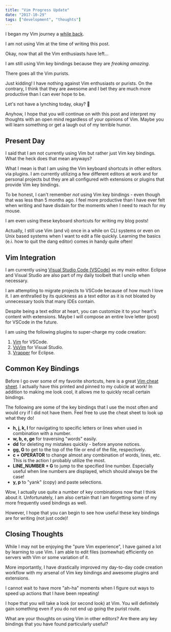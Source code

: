 ```yaml
---
title: "Vim Progress Update"
date: "2017-10-29"
tags: ["development", "thoughts"]
---
```


I began my Vim journey a [while back](/blog/using-vim-for-a-week).

I am not using Vim at the time of writing this post.

Okay, now that all the Vim enthusiasts have left...

I am still using Vim key bindings because they are *freaking amazing*.

There goes all the Vim purists.

Just kidding! I have nothing against Vim enthusiasts or purists. On the contrary, I think that they are awesome and I bet they are much more productive than I can ever hope to be.

Let's not have a lynching today, okay? 🙂

Anyhow, I hope that you will continue on with this post and interpret my thoughts with an open mind regardless of your opinions of Vim. Maybe you will learn something or get a laugh out of my terrible humor.

## Present Day

I said that I am not currently using Vim but rather just Vim key bindings. What the heck does that mean anyways?

What I mean is that I am using the Vim keyboard shortcuts in other editors via plugins. I am currently utilizing a few different editors at work and for personal projects but they are all configured with extensions or plugins that provide Vim key bindings.

To be honest, I can't remember *not* using Vim key bindings - even though that was less than 5 months ago. I feel more productive than I have ever felt when writing and have disdain for the moments when I need to reach for my mouse.

I am even using these keyboard shortcuts for writing my blog posts!

Actually, I still use Vim (and vi) once in a while on CLI systems or even on Unix based systems when I want to edit a file quickly. Learning the basics (e.i. how to quit the dang editor) comes in handy quite often!

## Vim Integration

I am currently using [Visual Studio Code (VSCode)](https://code.visualstudio.com/) as my main editor. Eclipse and Visual Studio are also part of my daily toolbelt that I unclip when necessary.

I am attempting to migrate projects to VSCode because of how much I love it. I am enthralled by its quickness as a text editor as it is not bloated by unnecessary tools that many IDEs contain.

Despite being a text editor at heart, you can customize it to your heart's content with extensions. Maybe I will compose an entire love letter (post) for VSCode in the future.

I am using the following plugins to super-charge my code creation:

1. [Vim](https://marketplace.visualstudio.com/items?itemName=vscodevim.vim) for VSCode.
2. [VsVim](https://marketplace.visualstudio.com/items?itemName=JaredParMSFT.VsVim) for Visual Studio.
3. [Vrapper](http://vrapper.sourceforge.net/home/) for Eclipse.

## Common Key Bindings

Before I go over some of my favorite shortcuts, here is a great [Vim cheat sheet](http://www.viemu.com/vi-vim-dvorak-cheat-sheet.gif). I actually have this printed and pinned to my cubicle at work! In addition to making me look cool, it allows me to quickly recall certain bindings.

The following are some of the key bindings that I use the most often and would cry if I did not have them. Feel free to use the cheat sheet to look up what they do!

* **h, j, k, l** for navigating to specific letters or lines when used in combination with a number.
* **w, b, e, ge** for traversing "words" easily.
* **dd** for deleting my mistakes quickly - before anyone notices.
* **gg, G** to get to the top of the file or end of the file, respectively.
* **c + OPERATOR** to change almost any combination of words, lines, etc. This is the action I probably utilize the most.
* **LINE_NUMBER + G** to jump to the specified line number. Especially useful when line numbers are displayed, which should always be the case!
* **y, p** to "yank" (copy) and paste selections.

Wow, I actually use quite a number of key combinations now that I think about it. Unfortunately, I am also certain that I am forgetting some of my more frequently used bindings as well.

However, I hope that you can begin to see how useful these key bindings are for writing (not just code)!

## Closing Thoughts

While I may not be enjoying the "pure Vim experience", I have gained a lot by learning to use Vim. I am able to edit files (somewhat) efficiently on servers with Vim or some variation of it.

More importantly, I have drastically improved my day-to-day code creation workflow with my arsenal of Vim key bindings and awesome plugins and extensions.

I cannot wait to have more "ah-ha" moments when I figure out ways to speed up actions that I have been repeating!

I hope that you will take a look (or second look) at Vim. You will definitely gain something even if you do not end up going the purist route.

What are your thoughts on using Vim in other editors? Are there any key bindings that you have found particularly useful?
